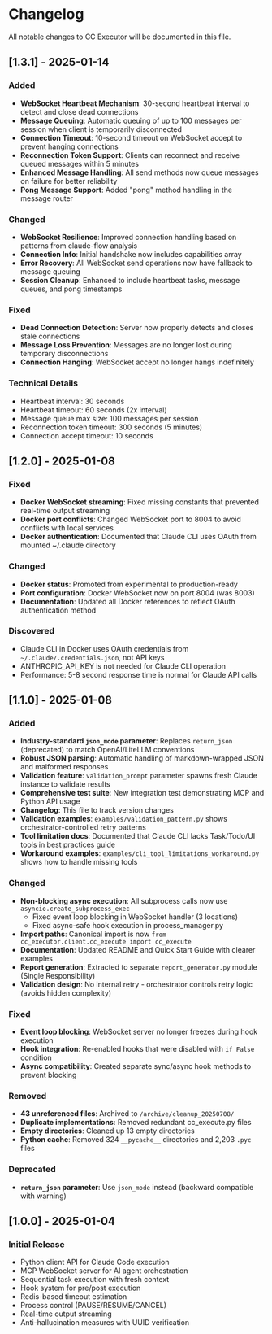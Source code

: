 # Changelog

All notable changes to CC Executor will be documented in this file.

## [1.3.1] - 2025-01-14

### Added
- **WebSocket Heartbeat Mechanism**: 30-second heartbeat interval to detect and close dead connections
- **Message Queuing**: Automatic queuing of up to 100 messages per session when client is temporarily disconnected
- **Connection Timeout**: 10-second timeout on WebSocket accept to prevent hanging connections
- **Reconnection Token Support**: Clients can reconnect and receive queued messages within 5 minutes
- **Enhanced Message Handling**: All send methods now queue messages on failure for better reliability
- **Pong Message Support**: Added "pong" method handling in the message router

### Changed
- **WebSocket Resilience**: Improved connection handling based on patterns from claude-flow analysis
- **Connection Info**: Initial handshake now includes capabilities array
- **Error Recovery**: All WebSocket send operations now have fallback to message queuing
- **Session Cleanup**: Enhanced to include heartbeat tasks, message queues, and pong timestamps

### Fixed
- **Dead Connection Detection**: Server now properly detects and closes stale connections
- **Message Loss Prevention**: Messages are no longer lost during temporary disconnections
- **Connection Hanging**: WebSocket accept no longer hangs indefinitely

### Technical Details
- Heartbeat interval: 30 seconds
- Heartbeat timeout: 60 seconds (2x interval)
- Message queue max size: 100 messages per session
- Reconnection token timeout: 300 seconds (5 minutes)
- Connection accept timeout: 10 seconds

## [1.2.0] - 2025-01-08

### Fixed
- **Docker WebSocket streaming**: Fixed missing constants that prevented real-time output streaming
- **Docker port conflicts**: Changed WebSocket port to 8004 to avoid conflicts with local services
- **Docker authentication**: Documented that Claude CLI uses OAuth from mounted ~/.claude directory

### Changed
- **Docker status**: Promoted from experimental to production-ready
- **Port configuration**: Docker WebSocket now on port 8004 (was 8003)
- **Documentation**: Updated all Docker references to reflect OAuth authentication method

### Discovered
- Claude CLI in Docker uses OAuth credentials from `~/.claude/.credentials.json`, not API keys
- ANTHROPIC_API_KEY is not needed for Claude CLI operation
- Performance: 5-8 second response time is normal for Claude API calls

## [1.1.0] - 2025-01-08

### Added
- **Industry-standard `json_mode` parameter**: Replaces `return_json` (deprecated) to match OpenAI/LiteLLM conventions
- **Robust JSON parsing**: Automatic handling of markdown-wrapped JSON and malformed responses
- **Validation feature**: `validation_prompt` parameter spawns fresh Claude instance to validate results
- **Comprehensive test suite**: New integration test demonstrating MCP and Python API usage
- **Changelog**: This file to track version changes
- **Validation examples**: `examples/validation_pattern.py` shows orchestrator-controlled retry patterns
- **Tool limitation docs**: Documented that Claude CLI lacks Task/Todo/UI tools in best practices guide
- **Workaround examples**: `examples/cli_tool_limitations_workaround.py` shows how to handle missing tools

### Changed
- **Non-blocking async execution**: All subprocess calls now use `asyncio.create_subprocess_exec` 
  - Fixed event loop blocking in WebSocket handler (3 locations)
  - Fixed async-safe hook execution in process_manager.py
- **Import paths**: Canonical import is now `from cc_executor.client.cc_execute import cc_execute`
- **Documentation**: Updated README and Quick Start Guide with clearer examples
- **Report generation**: Extracted to separate `report_generator.py` module (Single Responsibility)
- **Validation design**: No internal retry - orchestrator controls retry logic (avoids hidden complexity)

### Fixed
- **Event loop blocking**: WebSocket server no longer freezes during hook execution
- **Hook integration**: Re-enabled hooks that were disabled with `if False` condition
- **Async compatibility**: Created separate sync/async hook methods to prevent blocking

### Removed
- **43 unreferenced files**: Archived to `/archive/cleanup_20250708/`
- **Duplicate implementations**: Removed redundant cc_execute.py files
- **Empty directories**: Cleaned up 13 empty directories
- **Python cache**: Removed 324 `__pycache__` directories and 2,203 `.pyc` files

### Deprecated
- **`return_json` parameter**: Use `json_mode` instead (backward compatible with warning)

## [1.0.0] - 2025-01-04

### Initial Release
- Python client API for Claude Code execution
- MCP WebSocket server for AI agent orchestration
- Sequential task execution with fresh context
- Hook system for pre/post execution
- Redis-based timeout estimation
- Process control (PAUSE/RESUME/CANCEL)
- Real-time output streaming
- Anti-hallucination measures with UUID verification